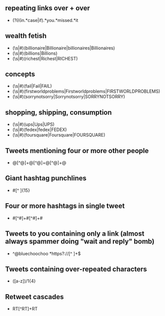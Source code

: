 repeating links over + over
-------------
- (?i)(in.*case|if).*you.*missed.*it


wealth fetish
-----------------------------------
- (\s|#)(billionaire|Billionaire|billionaires|Billionaires)
- (\s|#)(billions|Billions)
- (\s|#)(richest|Richest|RICHEST)

concepts
-----------------------------------
- (\s|#)(fail|Fail|FAIL)
- (\s|#)(firstworldproblems|Firstworldproblems|FIRSTWORLDPROBLEMS)
- (\s|#)(sorrynotsorry|Sorrynotsorry|SORRYNOTSORRY)

shopping, shipping, consumption
-----------------------------------
- (\s|#)(ups|Ups|UPS)
- (\s|#)(fedex|fedex|FEDEX)
- (\s|#)(foursquare|Foursquare|FOURSQUARE)

Tweets mentioning four or more other people
-------------
- @[^@]+@[^@]+@[^@]+@

Giant hashtag punchlines
-------------
- #[^ ]{15}

Four or more hashtags in single tweet
-------------
- #[^#]+#[^#]+#

Tweets to you containing only a link (almost always spammer doing "wait and reply" bomb)
--------------
- ^@bluechoochoo *https?://[^ ]+$

Tweets containing over-repeated characters
-------------
- ([a-z])/1{4}

Retweet cascades
-------------
- RT[^RT]+RT
